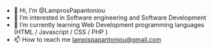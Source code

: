 - 👋 Hi, I’m @LamprosPapantoniou
- 👀 I’m interested in Software engineering and Software Development
- 🌱 I’m currently learning Web Development programming languages (HTML / Javascript / CSS / PHP )
- 📫 How to reach me lampispapantoniou@gmail.com

<!---
LamprosPapantoniou/LamprosPapantoniou is a ✨ special ✨ repository because its `README.md` (this file) appears on your GitHub profile.
You can click the Preview link to take a look at your changes.
--->
